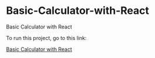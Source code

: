 # Basic-Calculator-with-React
Basic Calculator with React

To run this project, go to this link: <p><a href="https://codepen.io/asmnajmussakibkhan/pen/KKrjLWO">Basic Calculator with React</a></p>
